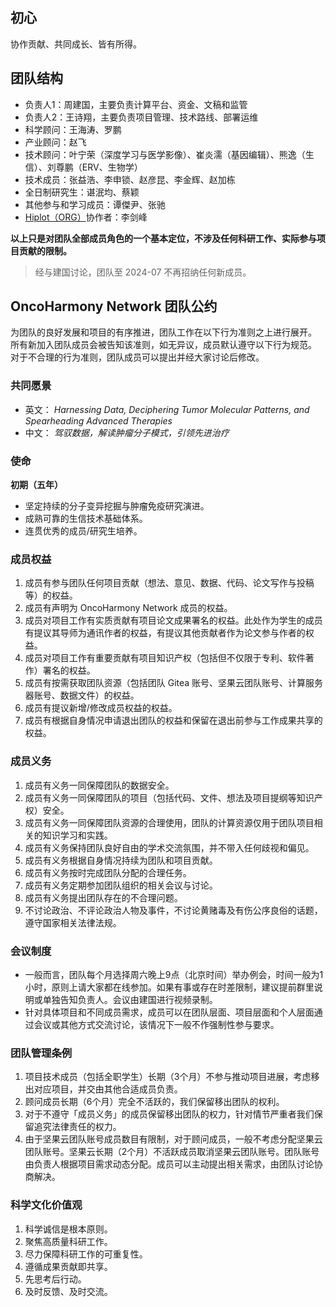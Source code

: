 ## 初心

协作贡献、共同成长、皆有所得。

## 团队结构

- 负责人1：周建国，主要负责计算平台、资金、文稿和监管
- 负责人2：王诗翔，主要负责项目管理、技术路线、部署运维
- 科学顾问：王海涛、罗鹏
- 产业顾问：赵飞
- 技术顾问：叶宁荣（深度学习与医学影像）、崔炎濡（基因编辑）、熊逸（生信）、刘尊鹏（ERV、生物学）
- 技术成员：张益浩、李申锁、赵彦昆、李金辉、赵加栋
- 全日制研究生：谌泯均、蔡颖
- 其他参与和学习成员：谭傑尹、张驰
- [Hiplot（ORG）](https://hiplot.org/)协作者：李剑峰

**以上只是对团队全部成员角色的一个基本定位，不涉及任何科研工作、实际参与项目贡献的限制。**

> 经与建国讨论，团队至 2024-07 不再招纳任何新成员。

## OncoHarmony Network 团队公约

为团队的良好发展和项目的有序推进，团队工作在以下行为准则之上进行展开。
所有新加入团队成员会被告知该准则，如无异议，成员默认遵守以下行为规范。
对于不合理的行为准则，团队成员可以提出并经大家讨论后修改。

### 共同愿景

- 英文： _Harnessing Data, Deciphering Tumor Molecular Patterns, and Spearheading Advanced Therapies_
- 中文： _驾驭数据，解读肿瘤分子模式，引领先进治疗_

### 使命

**初期（五年）**

- 坚定持续的分子变异挖掘与肿瘤免疫研究演进。
- 成熟可靠的生信技术基础体系。
- 连贯优秀的成员/研究生培养。

### 成员权益

1. 成员有参与团队任何项目贡献（想法、意见、数据、代码、论文写作与投稿等）的权益。
2. 成员有声明为 OncoHarmony Network 成员的权益。
3. 成员对项目工作有实质贡献有项目论文成果署名的权益。此处作为学生的成员有提议其导师为通讯作者的权益，有提议其他贡献者作为论文参与作者的权益。
4. 成员对项目工作有重要贡献有项目知识产权（包括但不仅限于专利、软件著作）署名的权益。
5. 成员有按需获取团队资源（包括团队 Gitea 账号、坚果云团队账号、计算服务器账号、数据文件）的权益。
6. 成员有提议新增/修改成员权益的权益。
7. 成员有根据自身情况申请退出团队的权益和保留在退出前参与工作成果共享的权益。

### 成员义务

1. 成员有义务一同保障团队的数据安全。
2. 成员有义务一同保障团队的项目（包括代码、文件、想法及项目提纲等知识产权）安全。
3. 成员有义务一同保障团队资源的合理使用，团队的计算资源仅用于团队项目相关的知识学习和实践。
4. 成员有义务保持团队良好自由的学术交流氛围，并不带入任何歧视和偏见。
5. 成员有义务根据自身情况持续为团队和项目贡献。
6. 成员有义务按时完成团队分配的合理任务。
7. 成员有义务定期参加团队组织的相关会议与讨论。
8. 成员有义务提出团队存在的不合理问题。
9. 不讨论政治、不评论政治人物及事件，不讨论黄赌毒及有伤公序良俗的话题，遵守国家相关法律法规。

### 会议制度

- 一般而言，团队每个月选择周六晚上9点（北京时间）举办例会，时间一般为1小时，原则上请大家都在线参加。如果有事或存在时差限制，建议提前群里说明或单独告知负责人。会议由建国进行视频录制。
- 针对具体项目和不同成员需求，成员可以在团队层面、项目层面和个人层面通过会议或其他方式交流讨论，该情况下一般不作强制性参与要求。

### 团队管理条例

1. 项目技术成员（包括全职学生）长期（3个月）不参与推动项目进展，考虑移出对应项目，并交由其他合适成员负责。
2. 顾问成员长期（6个月）完全不活跃的，我们保留移出团队的权利。
3. 对于不遵守「成员义务」的成员保留移出团队的权力，针对情节严重者我们保留追究法律责任的权力。
4. 由于坚果云团队账号成员数目有限制，对于顾问成员，一般不考虑分配坚果云团队账号。坚果云长期（2个月）不活跃成员取消坚果云团队账号。团队账号由负责人根据项目需求动态分配。成员可以主动提出相关需求，由团队讨论协商解决。

### 科学文化价值观

1. 科学诚信是根本原则。
2. 聚焦高质量科研工作。
3. 尽力保障科研工作的可重复性。
5. 遵循成果贡献即共享。
6. 先思考后行动。
7. 及时反馈、及时交流。
 

